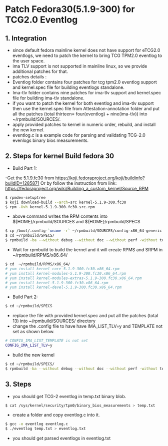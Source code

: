 # Patch Fedora30(5.1.9-300) for TCG2.0 Eventlog
## 1. Integration
- since default fedora mainline kernel does not have support for eTCG2.0 eventlogs, we need to patch the kernel to bring TCG TPM2.0 eventlog to the user space. 
- ima TLV support is not supported in mainline linux,  so we provide additional patches for that.
- patches details :
- Eventlog folder contains four patches for tcg tpm2.0 eventlog support and kernel.spec file for building eventlogs standalone.
- Ima-tlv folder contains nine patches for ima-tlv support and kernel.spec file for building ima-tlv standalone.
- if you want to patch the kernel for both eventlog and ima-tlv support then use the kernel.spec file from Attestation-annotation folder and put all the patches (total thirteen= four(eventlog) + nine(ima-tlv)) into ~/rpmbuild/SOURCES/. 
- apply provided patches to kernel in numeric order, rebuild, and install the new kernel. 
- eventlog.c is a example code for parsing and validating TCG-2.0 evenlogs binary bios measurements.
## 2. Steps for kernel Build fedora 30
- Build Part 1: 

-Get the 5.1.9.fc30 from https://koji.fedoraproject.org/koji/buildinfo?buildID=1285871 
Or by follow the instruction from link: https://fedoraproject.org/wiki/Building_a_custom_kernel/Source_RPM 
```bash 
$ rpmdev-setuptree
$ koji download-build --arch=src kernel-5.1.9-300.fc30
$ rpm -Uvh kernel-5.1.9-300.fc30.src.rpm
```
- above command writes the RPM contents into ${HOME}/rpmbuild/SOURCES and ${HOME}/rpmbuild/SPECS
```bash
$ cp /boot/.config-`uname -r` ~/rpmbuild/SOURCES/config-x86_64-generic
$ cd ~/rpmbuild/SPECS/ 
$ rpmbuild -ba --without debug --without doc --without perf -without tools --without debuginfo --without kdump --without bootwrapper --without cross_headers kernel.spec
```
- Wait for rpmbuild to build the kernel and it will create RPMS and SRPM in ~/rpmbuild/RPMS/x86_64/
```bash
$ cd  ~/rpmbuild/RPMS/x86_64/
# yum install kernel-core-5.1.9-300.fc30.x86_64.rpm
# yum install kernel-modules-5.1.9-300.fc30.x86_64.rpm
# yum install kernel-modules-extras-5.1.9-300.fc30.x86_64.rpm
# yum install kernel-5.1.9-300.fc30.x86_64.rpm
# yum install kernel-devel-5.1.9-300.fc30.x86_64.rpm
```
- Build Part 2: 
```bash
$ cd ~/rpmbuild/SPECS
``` 
- replace the file with provided kernel.spec and put all the patches (total 13) into ~/rpmbuild/SOURCES/ directory 
- change the .config file to have have IMA_LIST_TLV=y and TEMPLATE not set as shown below.
```bash
# CONFIG_IMA_LIST_TEMPLATE is not set
CONFIG_IMA_LIST_TLV=y
```
- build the new kernel
```bash
$ cd ~/rpmbuild/SPECS/ 
$ rpmbuild -ba --without debug --without doc --without perf -without tools --without debuginfo --without kdump --without bootwrapper --without cross_headers kernel.spec
```
## 3. Steps
- you should get TCG-2 eventlog in temp.txt binary blob. 
```bash
$ cat /sys/kernel/security/tpm0/binary_bios_measurements > temp.txt 
```
- create a folder and copy eventlog.c into it. 
```bash
$ gcc -o eventlog eventlog.c 
$ ./eventlog temp.txt > eventlog.txt
```
- you should get parsed eventlogs in eventlog.txt

